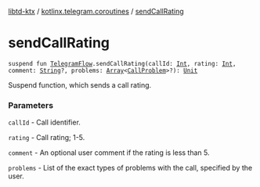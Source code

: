 [libtd-ktx](../index.md) / [kotlinx.telegram.coroutines](index.md) / [sendCallRating](./send-call-rating.md)

# sendCallRating

`suspend fun `[`TelegramFlow`](../kotlinx.telegram.core/-telegram-flow/index.md)`.sendCallRating(callId: `[`Int`](https://kotlinlang.org/api/latest/jvm/stdlib/kotlin/-int/index.html)`, rating: `[`Int`](https://kotlinlang.org/api/latest/jvm/stdlib/kotlin/-int/index.html)`, comment: `[`String`](https://kotlinlang.org/api/latest/jvm/stdlib/kotlin/-string/index.html)`?, problems: `[`Array`](https://kotlinlang.org/api/latest/jvm/stdlib/kotlin/-array/index.html)`<`[`CallProblem`](https://tdlibx.github.io/td/docs/org/drinkless/td/libcore/telegram/TdApi.CallProblem.html)`>?): `[`Unit`](https://kotlinlang.org/api/latest/jvm/stdlib/kotlin/-unit/index.html)

Suspend function, which sends a call rating.

### Parameters

`callId` - Call identifier.

`rating` - Call rating; 1-5.

`comment` - An optional user comment if the rating is less than 5.

`problems` - List of the exact types of problems with the call, specified by the user.